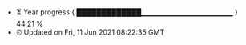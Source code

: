 - ⏳ Year progress { █████████████▁▁▁▁▁▁▁▁▁▁▁▁▁▁▁▁▁ } 44.21 %
- ⏰ Updated on Fri, 11 Jun 2021 08:22:35 GMT

